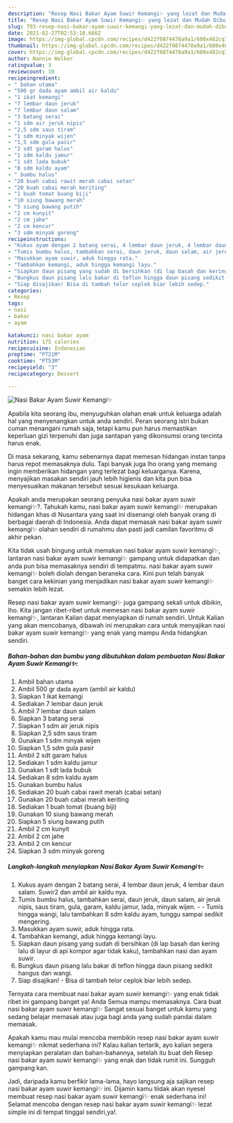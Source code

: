 ```yaml
---
description: "Resep Nasi Bakar Ayam Suwir Kemangi✨ yang lezat dan Mudah Dibuat"
title: "Resep Nasi Bakar Ayam Suwir Kemangi✨ yang lezat dan Mudah Dibuat"
slug: 793-resep-nasi-bakar-ayam-suwir-kemangi-yang-lezat-dan-mudah-dibuat
date: 2021-02-27T02:53:18.666Z
image: https://img-global.cpcdn.com/recipes/d422f0874478a9a1/680x482cq70/nasi-bakar-ayam-suwir-kemangi✨-foto-resep-utama.jpg
thumbnail: https://img-global.cpcdn.com/recipes/d422f0874478a9a1/680x482cq70/nasi-bakar-ayam-suwir-kemangi✨-foto-resep-utama.jpg
cover: https://img-global.cpcdn.com/recipes/d422f0874478a9a1/680x482cq70/nasi-bakar-ayam-suwir-kemangi✨-foto-resep-utama.jpg
author: Nannie Walker
ratingvalue: 3
reviewcount: 10
recipeingredient:
- " bahan utama"
- "500 gr dada ayam ambil air kaldu"
- "1 ikat kemangi"
- "7 lembar daun jeruk"
- "7 lembar daun salam"
- "3 batang serai"
- "1 sdm air jeruk nipis"
- "2,5 sdm saus tiram"
- "1 sdm minyak wijen"
- "1,5 sdm gula pasir"
- "2 sdt garam halus"
- "1 sdm kaldu jamur"
- "1 sdt lada bubuk"
- "8 sdm kaldu ayam"
- " bumbu halus"
- "20 buah cabai rawit merah cabai setan"
- "20 buah cabai merah keriting"
- "1 buah tomat buang biji"
- "10 siung bawang merah"
- "5 siung bawang putih"
- "2 cm kunyit"
- "2 cm jahe"
- "2 cm kencur"
- "3 sdm minyak goreng"
recipeinstructions:
- "Kukus ayam dengan 2 batang serai, 4 lembar daun jeruk, 4 lembar daun salam. Suwir2 dan ambil air kaldu nya."
- "Tumis bumbu halus, tambahkan serai, daun jeruk, daun salam, air jeruk nipis, saus tiram, gula, garam, kaldu jamur, lada, minyak wijen.   Tumis hingga wangi, lalu tambahkan 8 sdm kaldu ayam, tunggu sampai sedikit mengering."
- "Masukkan ayam suwir, aduk hingga rata."
- "Tambahkan kemangi, aduk hingga kemangi layu."
- "Siapkan daun pisang yang sudah di bersihkan (di lap basah dan kering lalu di layur di api kompor agar tidak kaku), tambahkan nasi dan ayam suwir."
- "Bungkus daun pisang lalu bakar di teflon hingga daun pisang sedikit hangus dan wangi."
- "Siap disajikan! Bisa di tambah telor ceplok biar lebih sedep."
categories:
- Resep
tags:
- nasi
- bakar
- ayam

katakunci: nasi bakar ayam 
nutrition: 175 calories
recipecuisine: Indonesian
preptime: "PT21M"
cooktime: "PT53M"
recipeyield: "3"
recipecategory: Dessert

---
```



![Nasi Bakar Ayam Suwir Kemangi✨](https://img-global.cpcdn.com/recipes/d422f0874478a9a1/680x482cq70/nasi-bakar-ayam-suwir-kemangi✨-foto-resep-utama.jpg)

Apabila kita seorang ibu, menyuguhkan olahan enak untuk keluarga adalah hal yang menyenangkan untuk anda sendiri. Peran seorang istri bukan cuman menangani rumah saja, tetapi kamu pun harus memastikan keperluan gizi terpenuhi dan juga santapan yang dikonsumsi orang tercinta harus enak.

Di masa  sekarang, kamu sebenarnya dapat memesan hidangan instan tanpa harus repot memasaknya dulu. Tapi banyak juga lho orang yang memang ingin memberikan hidangan yang terlezat bagi keluarganya. Karena, menyajikan masakan sendiri jauh lebih higienis dan kita pun bisa menyesuaikan makanan tersebut sesuai kesukaan keluarga. 



Apakah anda merupakan seorang penyuka nasi bakar ayam suwir kemangi✨?. Tahukah kamu, nasi bakar ayam suwir kemangi✨ merupakan hidangan khas di Nusantara yang saat ini disenangi oleh banyak orang di berbagai daerah di Indonesia. Anda dapat memasak nasi bakar ayam suwir kemangi✨ olahan sendiri di rumahmu dan pasti jadi camilan favoritmu di akhir pekan.

Kita tidak usah bingung untuk memakan nasi bakar ayam suwir kemangi✨, lantaran nasi bakar ayam suwir kemangi✨ gampang untuk didapatkan dan anda pun bisa memasaknya sendiri di tempatmu. nasi bakar ayam suwir kemangi✨ boleh diolah dengan beraneka cara. Kini pun telah banyak banget cara kekinian yang menjadikan nasi bakar ayam suwir kemangi✨ semakin lebih lezat.

Resep nasi bakar ayam suwir kemangi✨ juga gampang sekali untuk dibikin, lho. Kita jangan ribet-ribet untuk memesan nasi bakar ayam suwir kemangi✨, lantaran Kalian dapat menyiapkan di rumah sendiri. Untuk Kalian yang akan mencobanya, dibawah ini merupakan cara untuk menyajikan nasi bakar ayam suwir kemangi✨ yang enak yang mampu Anda hidangkan sendiri.

<!--inarticleads1-->

##### Bahan-bahan dan bumbu yang dibutuhkan dalam pembuatan Nasi Bakar Ayam Suwir Kemangi✨:

1. Ambil  bahan utama
1. Ambil 500 gr dada ayam (ambil air kaldu)
1. Siapkan 1 ikat kemangi
1. Sediakan 7 lembar daun jeruk
1. Ambil 7 lembar daun salam
1. Siapkan 3 batang serai
1. Siapkan 1 sdm air jeruk nipis
1. Siapkan 2,5 sdm saus tiram
1. Gunakan 1 sdm minyak wijen
1. Siapkan 1,5 sdm gula pasir
1. Ambil 2 sdt garam halus
1. Sediakan 1 sdm kaldu jamur
1. Gunakan 1 sdt lada bubuk
1. Sediakan 8 sdm kaldu ayam
1. Gunakan  bumbu halus
1. Sediakan 20 buah cabai rawit merah (cabai setan)
1. Gunakan 20 buah cabai merah keriting
1. Sediakan 1 buah tomat (buang biji)
1. Gunakan 10 siung bawang merah
1. Siapkan 5 siung bawang putih
1. Ambil 2 cm kunyit
1. Ambil 2 cm jahe
1. Ambil 2 cm kencur
1. Siapkan 3 sdm minyak goreng




<!--inarticleads2-->

##### Langkah-langkah menyiapkan Nasi Bakar Ayam Suwir Kemangi✨:

1. Kukus ayam dengan 2 batang serai, 4 lembar daun jeruk, 4 lembar daun salam. Suwir2 dan ambil air kaldu nya.
1. Tumis bumbu halus, tambahkan serai, daun jeruk, daun salam, air jeruk nipis, saus tiram, gula, garam, kaldu jamur, lada, minyak wijen.  -  - Tumis hingga wangi, lalu tambahkan 8 sdm kaldu ayam, tunggu sampai sedikit mengering.
1. Masukkan ayam suwir, aduk hingga rata.
1. Tambahkan kemangi, aduk hingga kemangi layu.
1. Siapkan daun pisang yang sudah di bersihkan (di lap basah dan kering lalu di layur di api kompor agar tidak kaku), tambahkan nasi dan ayam suwir.
1. Bungkus daun pisang lalu bakar di teflon hingga daun pisang sedikit hangus dan wangi.
1. Siap disajikan! - Bisa di tambah telor ceplok biar lebih sedep.




Ternyata cara membuat nasi bakar ayam suwir kemangi✨ yang enak tidak ribet ini gampang banget ya! Anda Semua mampu memasaknya. Cara buat nasi bakar ayam suwir kemangi✨ Sangat sesuai banget untuk kamu yang sedang belajar memasak atau juga bagi anda yang sudah pandai dalam memasak.

Apakah kamu mau mulai mencoba membikin resep nasi bakar ayam suwir kemangi✨ nikmat sederhana ini? Kalau kalian tertarik, ayo kalian segera menyiapkan peralatan dan bahan-bahannya, setelah itu buat deh Resep nasi bakar ayam suwir kemangi✨ yang enak dan tidak rumit ini. Sungguh gampang kan. 

Jadi, daripada kamu berfikir lama-lama, hayo langsung aja sajikan resep nasi bakar ayam suwir kemangi✨ ini. Dijamin kamu tiidak akan nyesel membuat resep nasi bakar ayam suwir kemangi✨ enak sederhana ini! Selamat mencoba dengan resep nasi bakar ayam suwir kemangi✨ lezat simple ini di tempat tinggal sendiri,ya!.

